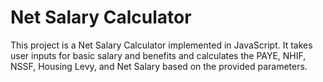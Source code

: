 # Net Salary Calculator

This project is a Net Salary Calculator implemented in JavaScript. It takes user inputs for basic salary and benefits and calculates the PAYE, NHIF, NSSF, Housing Levy, and Net Salary based on the provided parameters.